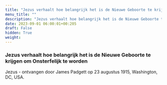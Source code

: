 ```yaml
---
title: "Jezus verhaalt hoe belangrijk het is de Nieuwe Geboorte te krijgen om Onsterfelijk te worden"
menu_title: ""
description: "Jezus verhaalt hoe belangrijk het is de Nieuwe Geboorte te krijgen om Onsterfelijk te worden"
date: 2023-09-01 06:00:01+00:205
draft: False
hidden: True
weight:
---
```

### Jezus verhaalt hoe belangrijk het is de Nieuwe Geboorte te krijgen om Onsterfelijk te worden

Jezus - ontvangen door James Padgett op 23 augustus 1915, Washington, DC, USA.
